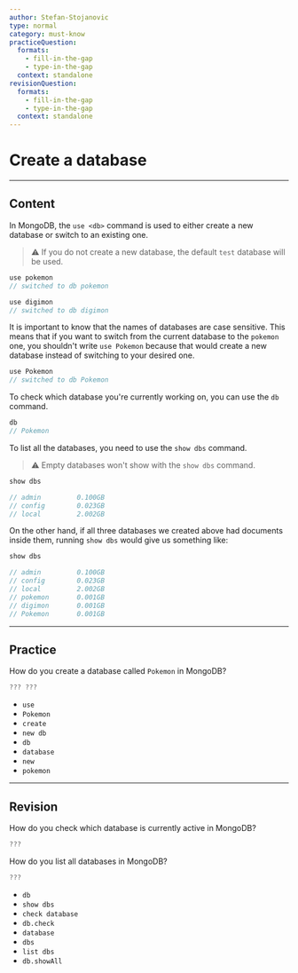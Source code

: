 ```yaml
---
author: Stefan-Stojanovic
type: normal
category: must-know
practiceQuestion:
  formats:
    - fill-in-the-gap
    - type-in-the-gap
  context: standalone
revisionQuestion:
  formats:
    - fill-in-the-gap
    - type-in-the-gap
  context: standalone
---
```


# Create a database


---

## Content

In MongoDB, the `use <db>` command is used to either create a new database or switch to an existing one.

> ⚠️ If you do not create a new database, the default `test` database will be used.

```javascript
use pokemon
// switched to db pokemon

use digimon
// switched to db digimon
```

It is important to know that the names of databases are case sensitive. This means that if you want to switch from the current database to the `pokemon` one, you shouldn't write `use Pokemon` because that would create a new database instead of switching to your desired one.

```javascript
use Pokemon
// switched to db Pokemon
```

To check which database you're currently working on, you can use the `db` command.

```javascript
db
// Pokemon
```

To list all the databases, you need to use the `show dbs` command.

> ⚠️ Empty databases won't show with the `show dbs` command.

```javascript
show dbs

// admin         0.100GB
// config        0.023GB
// local         2.002GB
```

On the other hand, if all three databases we created above had documents inside them, running `show dbs` would give us something like:

```javascript
show dbs

// admin         0.100GB
// config        0.023GB
// local         2.002GB
// pokemon       0.001GB
// digimon       0.001GB
// Pokemon       0.001GB
```


---

## Practice

How do you create a database called `Pokemon` in MongoDB?

```javascript
??? ???
```

- `use`
- `Pokemon`
- `create`
- `new db`
- `db`
- `database`
- `new`
- `pokemon`


---

## Revision

How do you check which database is currently active in MongoDB?

```javascript
???
```

How do you list all databases in MongoDB?

```javascript
???
```

- `db`
- `show dbs`
- `check database`
- `db.check`
- `database`
- `dbs`
- `list dbs`
- `db.showAll`
  